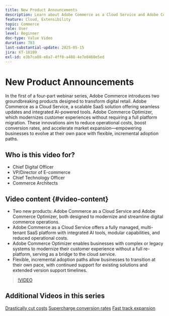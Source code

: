 ```yaml
---
title: New Product Announcements
description: Learn about Adobe Commerce as a Cloud Service and Adobe Commerce Optimizer.
feature: Cloud, Extensibility
topic: Commerce
role: User
level: Beginner
doc-type: Value Video
duration: 783
last-substantial-update: 2025-05-15
jira: KT-18109
exl-id: e3b7ca08-e8a7-4ff0-a408-4e7e0460e5ed
---
```

# New Product Announcements

In the first of a four-part webinar series, Adobe Commerce introduces two groundbreaking products designed to transform digital retail. Adobe Commerce as a Cloud Service, a scalable SaaS solution offering seamless updates and integrated AI-powered tools.  Adobe Commerce Optimizer, which modernizes customer experiences without requiring a full platform migration. These innovations aim to reduce operational costs, boost conversion rates, and accelerate market expansion—empowering businesses to evolve at their own pace with flexible, incremental adoption paths.

## Who is this video for?

* Chief Digital Officer
* VP/Director of E-commerce 
* Chief Technology Officer
* Commerce Architects 

## Video content {#video-content}

* Two new products: Adobe Commerce as a Cloud Service and Adobe Commerce Optimizer, both designed to modernize and streamline digital commerce operations.
* Adobe Commerce as a Cloud Service offers a fully managed, multi-tenant SaaS platform with integrated AI tools, modular capabilities, and reduced operational costs.
* Adobe Commerce Optimizer enables businesses with complex or legacy systems to modernize their customer experience without a full re-platform, serving as a bridge to the cloud service.
* Flexible, incremental adoption paths allow businesses to transition at their own pace, with continued support for existing solutions and extended version support timelines.

>[!VIDEO](https://video.tv.adobe.com/v/3458484/?learn=on&enablevpops)

## Additional Videos in this series

[Drastically cut costs](./drastically-cut-costs.md) 
[Supercharge conversion rates](./supercharge-conversion-rates.md)
[Fast track expansion](fast-track-expansion.md)
